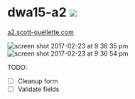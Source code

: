 # dwa15-a2 <img src="https://travis-ci.org/scottx611x/dwa15-a2.svg?branch=master"/>

<a href="http://a2.scott-ouellette.com">a2.scott-ouellette.com</a>

![screen shot 2017-02-23 at 9 36 35 pm](https://cloud.githubusercontent.com/assets/5629547/23288227/3d605c68-fa10-11e6-9785-107444461803.png)
![screen shot 2017-02-23 at 9 36 54 pm](https://cloud.githubusercontent.com/assets/5629547/23288228/3d64ca78-fa10-11e6-955f-73955075affc.png)


TODO:

- [ ] Cleanup form
- [ ] Validate fields

